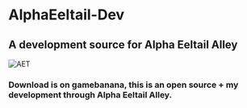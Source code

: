 # AlphaEeltail-Dev
## A development source for Alpha Eeltail Alley

![AET](https://images.gamebanana.com/img/ss/wips/530-90_65a325ff6bd67.jpg)

### Download is on gamebanana, this is an open source + my development through Alpha Eeltail Alley.
